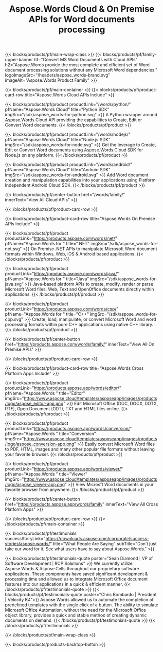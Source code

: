 ﻿---
title: Aspose.Words Cloud & On Premise APIs for Word documents processing 
description: Aspose.Words provide the most complete and efficient set of Word document processing solutions without any dependencies
weight: 130
url: /
---

{{< blocks/products/pf/main-wrap-class >}}
{{< blocks/products/pf/family-upper-banner h1="Convert MS Word Documents with Cloud APIs" h2="Aspose.Words provide the most complete and efficient set of Word document processing solutions without any Microsoft Word dependencies." logoImageSrc="/headers/aspose_words-brand.svg" imageAlt="Aspose.Words Product Family" >}}

{{< blocks/products/pf/main-container >}}
{{< blocks/products/pf/product-card-row title="Aspose.Words Cloud APIs Include" >}}

{{< blocks/products/pf/product productLink="/words/python/" pfName="Aspose.Words Cloud" title="Python SDK" imgSrc="/sdk/aspose_words-for-python.svg" >}}
A Python wrapper around Aspose.Words Cloud API providing the capabilities to Create, Edit or Convert Word documents.
{{< /blocks/products/pf/product >}}

{{< blocks/products/pf/product productLink="/words/nodejs/" pfName="Aspose.Words Cloud" title="Node.js SDK" imgSrc="/sdk/aspose_words-for-node.svg" >}}
Get the leverage to Create, Edit or Convert Word documents using Aspose.Words Cloud SDK for Node.js on any platform.
{{< /blocks/products/pf/product >}}

{{< blocks/products/pf/product productLink="/words/android/" pfName="Aspose.Words Cloud" title="Android SDK" imgSrc="/sdk/aspose_words-for-android.svg" >}}
Add Word document creation and manipulation capabilities into your applications using Platform Independent Android Cloud SDK.
{{< /blocks/products/pf/product >}}

{{< blocks/products/pf/center-button href="/words/family/" innerText="View All Cloud APIs" >}}

{{< /blocks/products/pf/product-card-row >}}

{{< blocks/products/pf/product-card-row title="Aspose.Words On Premise APIs Include" >}}

{{< blocks/products/pf/product productLink="https://products.aspose.com/words/net/" pfName="Aspose.Words for " title=".NET" imgSrc="/sdk/aspose_words-for-net.svg" >}}
On Premise .NET APIs to manipulate Microsoft Word document formats within Windows, Web, iOS & Android based applications.
{{< /blocks/products/pf/product >}}

{{< blocks/products/pf/product productLink="https://products.aspose.com/words/java/" pfName="Aspose.Words for " title="Java" imgSrc="/sdk/aspose_words-for-java.svg" >}}
Java-based platform APIs to create, modify, render or parse Microsoft Word files, Web, Text and OpenOffice documents directly within applications.
{{< /blocks/products/pf/product >}}

{{< blocks/products/pf/product productLink="https://products.aspose.com/words/cpp/" pfName="Aspose.Words for " title="C++" imgSrc="/sdk/aspose_words-for-cpp.svg" >}}
Create, load, manipulate, or convert Microsoft Word and word processing formats within pure C++ applications using native C++ library.
{{< /blocks/products/pf/product >}}

{{< blocks/products/pf/center-button href="https://products.aspose.com/words/family/" innerText="View All On Premise APIs" >}}

{{< /blocks/products/pf/product-card-row >}}

{{< blocks/products/pf/product-card-row title="Aspose.Words Cross Platform Apps Include" >}}

{{< blocks/products/pf/product productLink="https://products.aspose.app/words/editor/" pfName="Aspose.Words " title="Editor" imgSrc="https://www.aspose.cloud/templates/asposeapp/images/products/logo/aspose_editor-app.png" >}}
Edit Microsoft Office (DOC, DOCX, DOTX, RTF), Open Document (ODT), TXT and HTML files online.
{{< /blocks/products/pf/product >}}

{{< blocks/products/pf/product productLink="https://products.aspose.app/words/conversion/" pfName="Aspose.Words " title="Conversion" imgSrc="https://www.aspose.cloud/templates/asposeapp/images/products/logo/aspose_conversion-app.png" >}}
Easily convert Microsoft Word files to PDF, HTML, images and many other popular file formats without leaving your favorite browser.
{{< /blocks/products/pf/product >}}

{{< blocks/products/pf/product productLink="https://products.aspose.app/words/viewer/" pfName="Aspose.Words " title="Viewer" imgSrc="https://www.aspose.cloud/templates/asposeapp/images/products/logo/aspose_viewer-app.png" >}}
View Microsft Word documents in your favorite browser from anywhere.
{{< /blocks/products/pf/product >}}

{{< blocks/products/pf/center-button href="https://products.aspose.app/words/family" innerText="View All Cross Platform Apps" >}}

{{< /blocks/products/pf/product-card-row >}}
{{< /blocks/products/pf/main-container >}}

{{< blocks/products/pf/testimonials successStoryLink="https://downloads.aspose.com/corporate/success-stories/aspose.words/" title="What People Are Saying" subTitle="Don't just take our word for it. See what users have to say about Aspose.Words." >}}

{{< blocks/products/pf/testimonials-quote poster="Sean Diamond | VP of Software Development | RCP Solutions" >}}
We currently utilize Aspose.Words & Aspose.Cells throughout our proprietary software applications. These components have saved significant development & processing time and allowed us to integrate Microsoft Office document features into our applications in a quick & efficient manner.
{{< /blocks/products/pf/testimonials-quote >}}
{{< blocks/products/pf/testimonials-quote poster="Chris Bombardo | President | Velocity K4">}}
Aspose.Words allowed us to automate the completion of predefined templates with the single click of a button. The ability to simulate Microsoft Office Automation, without the need for the Microsoft Office object library, provides a quick and stable method of creating dynamic documents on demand.
{{< /blocks/products/pf/testimonials-quote >}}
{{< /blocks/products/pf/testimonials >}}

{{< /blocks/products/pf/main-wrap-class >}}

{{< blocks/products/products-backtop-button >}}
